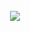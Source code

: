 <link rel="stylesheet" href="https://fonts.googleapis.com/css?family=PT+Sans">

<div align="center">
  <br>
  <a href="https://th7bo.dev"><img align="center" src="https://readme.th7bo.dev/"/></a> <br>
</div>
